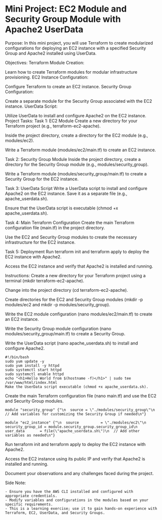 # Mini Project: EC2 Module and Security Group Module with Apache2 UserData
Purpose:
In this mini project, you will use Terraform to create modularized configurations for deploying an EC2 instance with a specified Security Group and Apache2 installed using UserData.

Objectives:
Terraform Module Creation:

Learn how to create Terraform modules for modular infrastructure provisioning.
EC2 Instance Configuration:

Configure Terraform to create an EC2 instance.
Security Group Configuration:

Create a separate module for the Security Group associated with the EC2 instance.
UserData Script:

Utilize UserData to install and configure Apache2 on the EC2 instance.
Project Tasks:
Task 1: EC2 Module
Create a new directory for your Terraform project (e.g., terraform-ec2-apache).

Inside the project directory, create a directory for the EC2 module (e.g., modules/ec2).

Write a Terraform module (modules/ec2/main.tf) to create an EC2 instance.

Task 2: Security Group Module
Inside the project directory, create a directory for the Security Group module (e.g., modules/security_group).

Write a Terraform module (modules/security_group/main.tf) to create a Security Group for the EC2 instance.

Task 3: UserData Script
Write a UserData script to install and configure Apache2 on the EC2 instance. Save it as a separate file (e.g., apache_userdata.sh).

Ensure that the UserData script is executable (chmod +x apache_userdata.sh).

Task 4: Main Terraform Configuration
Create the main Terraform configuration file (main.tf) in the project directory.

Use the EC2 and Security Group modules to create the necessary infrastructure for the EC2 instance.

Task 5: Deployment
Run terraform init and terraform apply to deploy the EC2 instance with Apache2.

Access the EC2 instance and verify that Apache2 is installed and running.

Instructions:
Create a new directory for your Terraform project using a terminal (mkdir terraform-ec2-apache).

Change into the project directory (cd terraform-ec2-apache).

Create directories for the EC2 and Security Group modules (mkdir -p modules/ec2 and mkdir -p modules/security_group).

Write the EC2 module configuration (nano modules/ec2/main.tf) to create an EC2 instance.

Write the Security Group module configuration (nano modules/security_group/main.tf) to create a Security Group.

Write the UserData script (nano apache_userdata.sh) to install and configure Apache2.


```
#!/bin/bash
sudo yum update -y
sudo yum install -y httpd
sudo systemctl start httpd
sudo systemctl enable httpd
echo "<h1>Hello World from $(hostname -f)</h1>" | sudo tee /var/www/html/index.html
Make the UserData script executable (chmod +x apache_userdata.sh).
```

Create the main Terraform configuration file (nano main.tf) and use the EC2 and Security Group modules.


```
module "security_group" {"\n  source = \"./modules/security_group\"\n  // Add variables for customizing the Security Group if needed\n"}

module "ec2_instance" {"\n  source          = \"./modules/ec2\"\n  security_group_id = module.security_group.security_group_id\n  user_data       = file(\"apache_userdata.sh\")\n  // Add other variables as needed\n"}
```
Run terraform init and terraform apply to deploy the EC2 instance with Apache2.

Access the EC2 instance using its public IP and verify that Apache2 is installed and running.

Document your observations and any challenges faced during the project.

Side Note:

```
- Ensure you have the AWS CLI installed and configured with appropriate credentials.
- Modify variables and configurations in the modules based on your specific requirements.
- This is a learning exercise; use it to gain hands-on experience with Terraform, EC2, UserData, and Security Groups.
```
